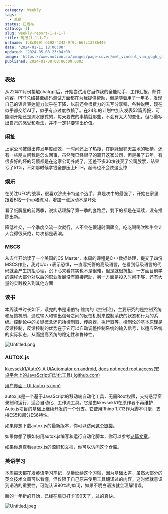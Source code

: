 ```yaml
---
category: Weekly
tags:
  - 总结
status: 已发布
catalog: []
slug: weekly-report-1-1-1-7
title: 周报(1.1-1.7)
urlname: 1c8c009f-e692-4342-9f9c-66fc13786446
date: '2024-01-11 18:06:00'
updated: '2024-05-08 23:04:00'
image: 'https://www.notion.so/images/page-cover/met_vincent_van_gogh_ginoux.jpg'
published: 2024-01-08T08:00:00.000Z
---
```


### 表达


从22年11月份接触chatgpt后，开始尝试用它当作我的全能助手，工作汇报，邮件内容，PPT总结甚至编码测试方面都在为我提供帮助，但是随着用了一年多，发现自己的语言表达能力似乎在下降，以前还会很费力的去写分享稿，各种说明，现在似乎都交给AI了，似乎有点过度依赖了。在24年的计划中加入发表52篇周报，可能刚开始还是流水账式的，每天要做的事情就那些，不会有太大的变化，但尽量写出自己的感受和看法，并不一定非要输出价值。


### 闲扯


上家公司被爆出停发年度绩效，一时间还上了热搜，在脉脉里铺天盖地的吐槽，还有一些朋友问我是怎么回事，虽然我已经很早的离开这家公司，但是呆了五年，有很多好的坏的习惯都是在这家公司养成了，还差不多30块钱买了公司股票，结果亏了51%，不如那时候拿钱全部压上ETH，起码也不会跌这么惨


### 娱乐


在关注UFC的战事，很喜欢沙夫卡特这个选手，算是次中的最强了，开始在家里跟着B站一个up猪练习，增加一点运动不是坏处


看了纸牌屋的前两季，说实话理解了第一季的套路后，剩下的都是在延续，没有推陈出新。


降低社交，一个季度交流一次就行，人不会在很短时间骤变，吃吃喝喝吹吹牛会让人变得很厌倦，每次都是表演。


### MSCS


从去年开始读了一个美国的CS Master，本周的课程是C++数据处理，提交了四份MSCS作业，我对c/c++表示恐惧，一直写托管的高级语言，在看到低级语言的代码就会产生抗拒心理，沉下心来看其实也不是很难，但是就很抗拒，一方面目前学的课程大部分对以后的职业发展没有直接帮助，另一方面是投入时间不够，还有大量的实践投入到其他方面


### 读书


本周读书时长如下，读完的书是诺伯特·维纳的《控制论》，主要研究的是控制系统和反馈机制，通过输入和输出信号之间的反馈机制来控制系统的状态和行为的系统。控制论中的关键概念还包括控制器、传感器、执行器等。控制论的基本原理是反馈控制，反馈控制的优势在于它可以自动调整控制系统的输入信号，以适应系统的实际状态，从而提高系统的稳定性和鲁棒性。


![Untitled.png](https://prod-files-secure.s3.us-west-2.amazonaws.com/5d24fe63-e567-4804-86f9-9fdc62e13082/4d744901-b410-4924-8554-36cce6e9aab7/Untitled.png?X-Amz-Algorithm=AWS4-HMAC-SHA256&X-Amz-Content-Sha256=UNSIGNED-PAYLOAD&X-Amz-Credential=ASIAZI2LB466Z7EEXPBK%2F20250328%2Fus-west-2%2Fs3%2Faws4_request&X-Amz-Date=20250328T054012Z&X-Amz-Expires=3600&X-Amz-Security-Token=IQoJb3JpZ2luX2VjEO7%2F%2F%2F%2F%2F%2F%2F%2F%2F%2FwEaCXVzLXdlc3QtMiJGMEQCIDMlL4dtRTx6knc509%2FWdtlGCg1%2BmCmuqiptWr0U%2BFC5AiA4ZBrGRvb0CDyw2BNiv5znJBnxguE2dnZQI4d66DB03Sr%2FAwhXEAAaDDYzNzQyMzE4MzgwNSIMeJdw0INyJk1UkNZHKtwDYGfT20xS1Vk4Kg2CPHvvPl2Zf9gqIr2D0VScei0ig9%2FmMSGgYaYh8T9UKuuy0zD1n53vqO7YHMe8q%2FLLlzD6IAer%2BRCSv2U6wM0s7G%2Fyy9alryKnaa2JLh99YklEN2WNWuRxmz%2FaPYhQ6yh4grsGZhkVXD9WMce3uqGS4CJvdBcG%2BLDUREi93VjhVt17MYwqCEIaMJ%2F%2BJs%2FcWmfUVP%2FfvF9OxoBmiZIfmEJRrwjg3zKH202mSskXGz3wFNsnKXorcPLzwZXrFenM9nFise418jD99upT4%2Bz%2FhjQL2AP9nh%2FyAiU0vAGQ3u4f%2FKmWudmk2mqhrQzkYwOPJcNKVQCVbURCDiG%2FH3SwoZqS8TeKwuoQFiQmWYRJYNpF30qt8z96Enmvnhypv%2BkQQfGl%2FvjymXlsrdGzUrtV5L991lwk3Ubp8gpE4bUr%2FOLAr2iKTUuyXvgQi9PSJMF4zG3jUQ8R%2FWCt1g3YF6TZ3feqv4KVjEISSZsz95hUL%2BKd1oAUdMM5e3v93IZPiX1TqsWmOrRc3d2g941Q94%2FF8lG%2BQ4pkAt14FdC46FgA7iSrx1XcsIhrH02ioRijE1iud2mJMiISyT8CTz74c8YmwbX5KTpapcS%2BBJ98ukzFiG9fVSMwuOeYvwY6pgE2JKTsKCnnkd6PX7eEhUzQRPgx%2Bq7wuRjVqIv1lTc6aJqqafO%2Bcsq%2FW%2BMUuXKgaEBQM6SNyLelLwA%2F62k6zBWmMejK6z56We0tCMCZoBJ0joDu%2F7LXEVCDoTkhCkbYrpOSIYI%2BtlaDw4lW43kV0HWKMqvGoy9PjMqEn5Zvoch6aHL54KBHSrKl52LRRs2bjafMx9ZMg%2FkU4lzNsz4IDYvto29KvNpM&X-Amz-Signature=f1b97b0a1d8582b0dab18e67f740d3a76cbe7b63df571f7660c958f4db721392&X-Amz-SignedHeaders=host&x-id=GetObject)


### AUTOX.js


[kkevsekk1/AutoX: A UiAutomator on android, does not need root access(安卓平台上的JavaScript自动化工具) (github.com)](https://github.com/kkevsekk1/AutoX)


[用户界面 - UI (autoxjs.com)](http://doc.autoxjs.com/#/ui)


autox.js是一个基于JavaScript的移动端自动化工具，无需Root权限，支持悬浮窗录制和运行，适合自动化、工作流工具。它是由kkevsekk1在原作者不再维护Auto.js项目的基础上继续开发的一个分支。它使用Rhino 1.7.13作为脚本引擎，支持ES5和部分ES6特性。


如果你想下载autox.js的最新版本，你可以访问[这个链接](https://github.com/kkevsekk1/AutoX/releases)。


如果你想了解如何用autox.js编写和运行自动化脚本，你可以参考[这篇文章](https://www.cnblogs.com/ghj1976/p/autoxjs.html)。


如果你想查看autox.js的源码和文档，你可以访问[这个仓库](https://github.com/kkevsekk1/AutoX)。


### 英语学习


本周每天都在发英语学习笔记，尽量延续这个习惯，因为基础太差，虽然大部分的英文技术文章可以看懂，但仅限于自己原来使用工具翻译过的内容，这时候就意识到语法的重要性，可能认识90%的单词，如果不明白语法就会理解错误。


新的一年新的开始，已经在扇贝打卡190天了，过的真快。


![Untitled.jpeg](https://prod-files-secure.s3.us-west-2.amazonaws.com/5d24fe63-e567-4804-86f9-9fdc62e13082/c04d3014-4bd3-4142-a613-19220f0a3512/Untitled.jpeg?X-Amz-Algorithm=AWS4-HMAC-SHA256&X-Amz-Content-Sha256=UNSIGNED-PAYLOAD&X-Amz-Credential=ASIAZI2LB466Z7EEXPBK%2F20250328%2Fus-west-2%2Fs3%2Faws4_request&X-Amz-Date=20250328T054012Z&X-Amz-Expires=3600&X-Amz-Security-Token=IQoJb3JpZ2luX2VjEO7%2F%2F%2F%2F%2F%2F%2F%2F%2F%2FwEaCXVzLXdlc3QtMiJGMEQCIDMlL4dtRTx6knc509%2FWdtlGCg1%2BmCmuqiptWr0U%2BFC5AiA4ZBrGRvb0CDyw2BNiv5znJBnxguE2dnZQI4d66DB03Sr%2FAwhXEAAaDDYzNzQyMzE4MzgwNSIMeJdw0INyJk1UkNZHKtwDYGfT20xS1Vk4Kg2CPHvvPl2Zf9gqIr2D0VScei0ig9%2FmMSGgYaYh8T9UKuuy0zD1n53vqO7YHMe8q%2FLLlzD6IAer%2BRCSv2U6wM0s7G%2Fyy9alryKnaa2JLh99YklEN2WNWuRxmz%2FaPYhQ6yh4grsGZhkVXD9WMce3uqGS4CJvdBcG%2BLDUREi93VjhVt17MYwqCEIaMJ%2F%2BJs%2FcWmfUVP%2FfvF9OxoBmiZIfmEJRrwjg3zKH202mSskXGz3wFNsnKXorcPLzwZXrFenM9nFise418jD99upT4%2Bz%2FhjQL2AP9nh%2FyAiU0vAGQ3u4f%2FKmWudmk2mqhrQzkYwOPJcNKVQCVbURCDiG%2FH3SwoZqS8TeKwuoQFiQmWYRJYNpF30qt8z96Enmvnhypv%2BkQQfGl%2FvjymXlsrdGzUrtV5L991lwk3Ubp8gpE4bUr%2FOLAr2iKTUuyXvgQi9PSJMF4zG3jUQ8R%2FWCt1g3YF6TZ3feqv4KVjEISSZsz95hUL%2BKd1oAUdMM5e3v93IZPiX1TqsWmOrRc3d2g941Q94%2FF8lG%2BQ4pkAt14FdC46FgA7iSrx1XcsIhrH02ioRijE1iud2mJMiISyT8CTz74c8YmwbX5KTpapcS%2BBJ98ukzFiG9fVSMwuOeYvwY6pgE2JKTsKCnnkd6PX7eEhUzQRPgx%2Bq7wuRjVqIv1lTc6aJqqafO%2Bcsq%2FW%2BMUuXKgaEBQM6SNyLelLwA%2F62k6zBWmMejK6z56We0tCMCZoBJ0joDu%2F7LXEVCDoTkhCkbYrpOSIYI%2BtlaDw4lW43kV0HWKMqvGoy9PjMqEn5Zvoch6aHL54KBHSrKl52LRRs2bjafMx9ZMg%2FkU4lzNsz4IDYvto29KvNpM&X-Amz-Signature=3266daaebf640110add74041f1ef2de69a88d49bcd40bc2d97099fa1efe9e327&X-Amz-SignedHeaders=host&x-id=GetObject)

